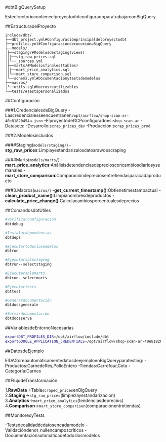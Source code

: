 #dbtBigQuerySetup

EstedirectoriocontieneelproyectodbtconfiguradoparatrabajarconBigQuery.

##EstructuradelProyecto

```
include/dbt/
├──dbt_project.yml#Configuraciónprincipaldelproyectodbt
├──profiles.yml#ConfiguracióndeconexiónaBigQuery
├──models/
│├──staging/#Modelosdestaging(views)
││├──stg_raw_prices.sql
││└──_sources.yml
│├──marts/#Modelosfinales(tables)
││├──mart_price_analytics.sql
││└──mart_store_comparison.sql
│└──schema.yml#Documentaciónytestsdemodelos
├──macros/
│└──utils.sql#Macrosreutilizables
└──tests/#Testspersonalizados
```

##Configuración

###1.CredencialesdeBigQuery
-Lascredencialesseencuentranen`/opt/airflow/shop-scan-ar-40e81820454a.json`
-ElproyectodeGCPconfiguradoes:`shop-scan-ar`
-Datasets:
-Desarrollo:`scrap_prices_dev`
-Producción:`scrap_prices_prod`

###2.Modelosincluidos

####Staging(`models/staging/`)
-**stg_raw_prices**:Limpiayestandarizalosdatosrawdescraping

####Marts(`models/marts/`)
-**mart_price_analytics**:Análisisdetendenciasdepreciosconcambiosdiariosysemanales
-**mart_store_comparison**:Comparacióndepreciosentretiendasparacadaproducto

###3.Macros(`macros/`)
-**get_current_timestamp()**:Obtienetimestampactual
-**clean_product_name()**:Limpianombresdeproductos
-**calculate_price_change()**:Calculacambiosporcentualesdeprecios

##ComandosdbtÚtiles

```bash
#Verificarconfiguración
dbtdebug

#Instalardependencias
dbtdeps

#Ejecutartodoslosmodelos
dbtrun

#Ejecutarsolostaging
dbtrun--selectstaging

#Ejecutarsolomarts
dbtrun--selectmarts

#Ejecutartests
dbttest

#Generardocumentación
dbtdocsgenerate

#Servirdocumentación
dbtdocsserve
```

##VariablesdeEntornoNecesarias

```bash
exportDBT_PROFILES_DIR=/opt/airflow/include/dbt
exportGOOGLE_APPLICATION_CREDENTIALS=/opt/airflow/shop-scan-ar-40e81820454a.json
```

##DatosdeEjemplo

ElDAGcreaautomáticamentedatosdeejemploenBigQueryparatesting:
-Productos:CarnedeRes,PolloEntero
-Tiendas:Carrefour,Coto
-Categoría:Carnes

##FlujodeTransformación

1.**RawData**→Tabla`scraped_prices`enBigQuery
2.**Staging**→`stg_raw_prices`(limpiezayestandarización)
3.**Analytics**→`mart_price_analytics`(tendenciasdeprecios)
4.**Comparison**→`mart_store_comparison`(comparaciónentretiendas)

##MonitoreoyTests

-Testsdecalidaddedatosencadamodelo
-Validacióndenot_nullencamposcríticos
-Documentaciónautomáticadetodoslosmodelos
